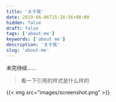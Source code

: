 ```yaml
---
title: '关于我'
date: 2019-06-06T15:28:56+08:00
hidden: false
draft: false
tags: ['about-me']
keywords: ['about me']
description: '关于我'
slug: 'about-me'
---
```


未完待续......

> 看一下引用的样式是什么样的

{{< img src="images/screenshot.png" >}}
